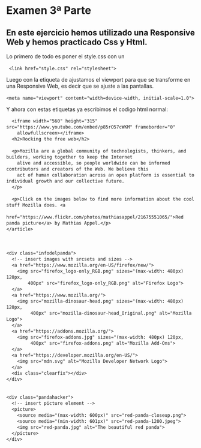 # Examen 3ª Parte
En este ejercicio hemos utilizado una Responsive Web y hemos practicado Css y Html.
---
Lo primero de todo es poner el style.css con un <link>

`  <link href="style.css" rel="stylesheet"> `

Luego con la etiqueta de <meta> ajustamos el viewport para que se transforme en una Responsive Web, es decir que se ajuste a las pantallas.

`<meta name="viewport" content="width=device-width, initial-scale=1.0">`

Y ahora con estas etiquetas ya escribimos el codigo html normal:


<body>
 <main>
    <article>

      <iframe width="560" height="315" src="https://www.youtube.com/embed/p85rO57cWKM" frameborder="0"
        allowfullscreen></iframe>
      <h2>Rocking the free web</h2>

      <p>Mozilla are a global community of technologists, thinkers, and builders, working together to keep the Internet
        alive and accessible, so people worldwide can be informed contributors and creators of the Web. We believe this
        act of human collaboration across an open platform is essential to individual growth and our collective future.
      </p>

      <p>Click on the images below to find more information about the cool stuff Mozilla does. <a
          href="https://www.flickr.com/photos/mathiasappel/21675551065/">Red panda picture</a> by Mathias Appel.</p>
    </article>
    


    <div class="infodelpanda">
      <!-- insert images with srcsets and sizes -->
      <a href="https://www.mozilla.org/en-US/firefox/new/">
        <img src="firefox_logo-only_RGB.png" sizes="(max-width: 480px) 120px,
            400px" src="firefox_logo-only_RGB.png" alt="Firefox Logo">
      </a>
      <a href="https://www.mozilla.org/">
        <img src="mozilla-dinosaur-head.png" sizes="(max-width: 480px) 120px,
             400px" src="mozilla-dinosaur-head_Original.png" alt="Mozilla Logo">
      </a>
      <a href="https://addons.mozilla.org/">
        <img src="firefox-addons.jpg" sizes="(max-width: 480px) 120px,
             400px" src="firefox-addons.png" alt="Mozilla Add-Ons">
      </a>
      <a href="https://developer.mozilla.org/en-US/">
        <img src="mdn.svg" alt="Mozilla Developer Network Logo">
      </a>
      <div class="clearfix"></div>
    </div>


    <div class="pandahacker">
      <!-- insert picture element -->
      <picture>
        <source media="(max-width: 600px)" src="red-panda-closeup.png">
        <source media="(min-width: 601px)" src="red-panda-1200.jpeg">
        <img src="red-panda.jpg" alt="The beautiful red panda">
      </picture>
    </div>

  </main>
</body>

